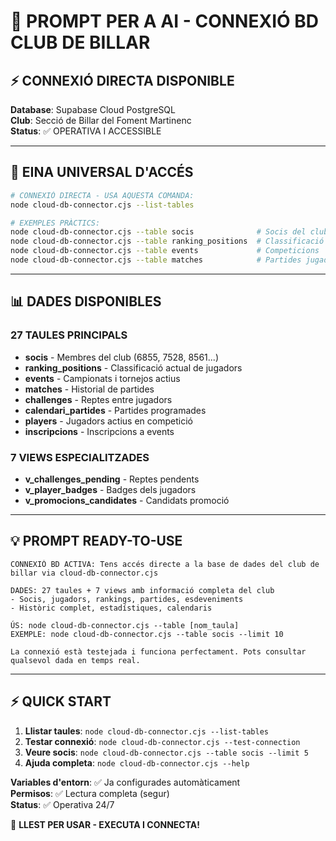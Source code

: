 # 🎯 PROMPT PER A AI - CONNEXIÓ BD CLUB DE BILLAR

## ⚡ CONNEXIÓ DIRECTA DISPONIBLE

**Database**: Supabase Cloud PostgreSQL  
**Club**: Secció de Billar del Foment Martinenc  
**Status**: ✅ OPERATIVA I ACCESSIBLE

---

## 🚀 EINA UNIVERSAL D'ACCÉS

```bash
# CONNEXIÓ DIRECTA - USA AQUESTA COMANDA:
node cloud-db-connector.cjs --list-tables

# EXEMPLES PRÀCTICS:
node cloud-db-connector.cjs --table socis              # Socis del club
node cloud-db-connector.cjs --table ranking_positions  # Classificació actual  
node cloud-db-connector.cjs --table events             # Competicions
node cloud-db-connector.cjs --table matches            # Partides jugades
```

---

## 📊 DADES DISPONIBLES

### **27 TAULES PRINCIPALS**
- **socis** - Membres del club (6855, 7528, 8561...)
- **ranking_positions** - Classificació actual de jugadors
- **events** - Campionats i tornejos actius
- **matches** - Historial de partides
- **challenges** - Reptes entre jugadors
- **calendari_partides** - Partides programades
- **players** - Jugadors actius en competició
- **inscripcions** - Inscripcions a events

### **7 VIEWS ESPECIALITZADES**
- **v_challenges_pending** - Reptes pendents
- **v_player_badges** - Badges dels jugadors
- **v_promocions_candidates** - Candidats promoció

---

## 💡 PROMPT READY-TO-USE

```
CONNEXIÓ BD ACTIVA: Tens accés directe a la base de dades del club de billar via cloud-db-connector.cjs

DADES: 27 taules + 7 views amb informació completa del club
- Socis, jugadors, rankings, partides, esdeveniments
- Històric complet, estadístiques, calendaris

ÚS: node cloud-db-connector.cjs --table [nom_taula]
EXEMPLE: node cloud-db-connector.cjs --table socis --limit 10

La connexió està testejada i funciona perfectament. Pots consultar qualsevol dada en temps real.
```

---

## ⚡ QUICK START

1. **Llistar taules**: `node cloud-db-connector.cjs --list-tables`
2. **Testar connexió**: `node cloud-db-connector.cjs --test-connection` 
3. **Veure socis**: `node cloud-db-connector.cjs --table socis --limit 5`
4. **Ajuda completa**: `node cloud-db-connector.cjs --help`

**Variables d'entorn**: ✅ Ja configurades automàticament  
**Permisos**: ✅ Lectura completa (segur)  
**Status**: ✅ Operativa 24/7

🚀 **LLEST PER USAR - EXECUTA I CONNECTA!**